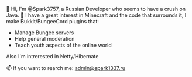 👋 Hi, I'm @Spark3757, a Russian Developer who seems to have a crush on Java. 
👀 I have a great interest in Minecraft and the code that surrounds it, I make Bukkit/BungeeCord plugins that:

- Manage Bungee servers
- Help general moderation
- Teach youth aspects of the online world

Also I'm intrerested in Netty/Hibernate

📫 If you want to rearch me: admin@spark1337.ru
